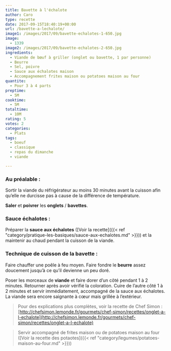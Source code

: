 ```yaml
---
title: Bavette à l'échalote
author: Caro
type: recette
date: 2017-09-15T18:40:19+00:00
url: /bavette-a-lechalote/
image1: /images/2017/09/bavette-echalotes-1-650.jpg
image:
  - 1339
image2: /images/2017/09/bavette-echalotes-2-650.jpg
ingredients:
  - Viande de bœuf à griller (onglet ou bavette, 1 par personne)
  - Beurre
  - Sel, poivre
  - Sauce aux échalotes maison
  - Accompagnement frites maison ou potatoes maison au four
quantite:
  - Pour 3 à 4 parts
preptime:
  - 5M
cooktime:
  - 5M
totaltime:
  - 10M
rating: 5
votes: 2
categories:
  - Plats
tags:
  - boeuf
  - classique
  - repas du dimanche
  - viande

---
```

### Au préalable :

Sortir la viande du réfrigérateur au moins 30 minutes avant la cuisson afin qu&rsquo;elle ne durcisse pas à cause de la différence de température.

**Saler** et **poivrer** les **onglets** / **bavettes**.

### Sauce échalotes :

Préparer la **sauce aux échalotes** ([Voir la recette]({{< ref "category/pratique-les-basiques/sauce-aux-echalotes.md" >}})) et la maintenir au chaud pendant la cuisson de la viande.

### Technique de cuisson de la bavette :

Faire chauffer une poêle à feu moyen. Faire fondre le **beurre** assez doucement jusqu&rsquo;à ce qu&rsquo;il devienne un peu doré.

Poser les morceaux de **viande** et faire dorer d&rsquo;un côté pendant 1 à 2 minutes. Retourner après avoir vérifié la coloration. Cuire de l&rsquo;autre côté 1 à 2 minutes et servir immédiatement, accompagné de la sauce aux échalotes. La viande sera encore saignante à cœur mais grillée à l&rsquo;extérieur.

> Pour des explications plus complètes, voir la recette de Chef Simon : [http://chefsimon.lemonde.fr/gourmets/chef-simon/recettes/onglet-a-l-echalote](http://chefsimon.lemonde.fr/gourmets/chef-simon/recettes/onglet-a-l-echalote)

> Servir accompagné de frites maison ou de potatoes maison au four ([Voir la recette des potaotes]({{< ref "category/legumes/potatoes-maison-au-four.md" >}}))
